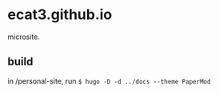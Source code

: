 # ecat3.github.io

microsite.

## build

in /personal-site, run `$ hugo -D -d ../docs --theme PaperMod`